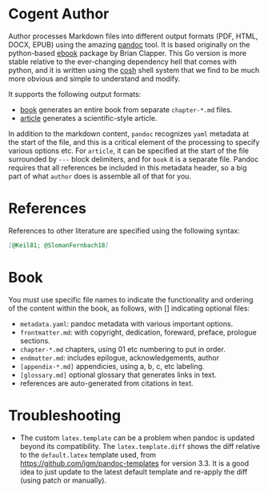 # Cogent Author

Author processes Markdown files into different output formats (PDF, HTML, DOCX, EPUB) using the amazing [pandoc](https://pandoc.org/) tool.  It is based originally on the python-based [ebook](https://github.com/bmc/ebook) package by Brian Clapper.  This Go version is more stable relative to the ever-changing dependency hell that comes with python, and it is written using the [cosh](https://github.com/cogentcore/core/tree/main/shell) shell system that we find to be much more obvious and simple to understand and modify.

It supports the following output formats:
* [book](#book) generates an entire book from separate `chapter-*.md` files.
* [article](#article) generates a scientific-style article.

In addition to the markdown content, `pandoc` recognizes `yaml` metadata at the start of the file, and this is a critical element of the processing to specify various options etc.  For `article`, it can be specified at the start of the file  surrounded by `---` block delimiters, and for `book` it is a separate file.  Pandoc requires that all references be included in this metadata header, so a big part of what `author` does is assemble all of that for you.

# References

References to other literature are specified using the following syntax:

```markdown
[@Keil81; @SlomanFernbach18]
```


# Book

You must use specific file names to indicate the functionality and ordering of the content within the book, as follows, with [] indicating optional files:

* `metadata.yaml`: pandoc metadata with various important options.
* `frontmatter.md`: with copyright, dedication, foreward, preface, prologue sections.
* `chapter-*.md` chapters, using 01 etc numbering to put in order.
* `endmatter.md`: includes epilogue, acknowledgements, author
* `[appendix-*.md]` appendicies, using a, b, c, etc labeling.
* `[glossary.md]` optional glossary that generates links in text.
* references are auto-generated from citations in text.

# Troubleshooting

* The custom `latex.template` can be a problem when pandoc is updated beyond its compatibility.  The `latex.template.diff` shows the diff relative to the `default.latex` template used, from https://github.com/jgm/pandoc-templates for version 3.3.  It is a good idea to just update to the latest default template and re-apply the diff (using patch or manually).




